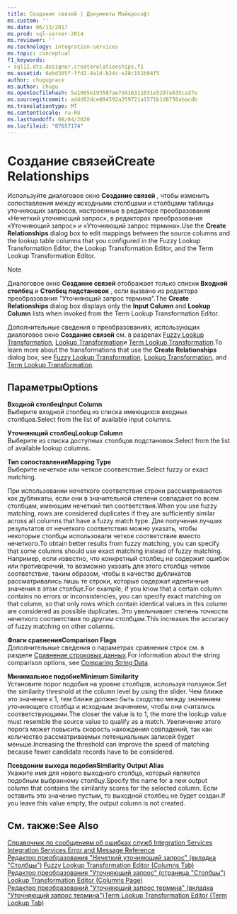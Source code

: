 ```yaml
---
title: Создание связей | Документы Майкрософт
ms.custom: ''
ms.date: 06/13/2017
ms.prod: sql-server-2014
ms.reviewer: ''
ms.technology: integration-services
ms.topic: conceptual
f1_keywords:
- sql12.dts.designer.createrelationships.f1
ms.assetid: 6ebd305f-ffd2-4a1d-b24c-e28c151b94f5
author: chugugrace
ms.author: chugu
ms.openlocfilehash: 5a1095e193587ae7d416311031e5297a035ca37e
ms.sourcegitcommit: ad4d92dce894592a259721a1571b1d8736abacdb
ms.translationtype: MT
ms.contentlocale: ru-RU
ms.lasthandoff: 08/04/2020
ms.locfileid: "87657174"
---
```

# <a name="create-relationships"></a><span data-ttu-id="698ab-102">Создание связей</span><span class="sxs-lookup"><span data-stu-id="698ab-102">Create Relationships</span></span>
  <span data-ttu-id="698ab-103">Используйте диалоговое окно **Создание связей** , чтобы изменить сопоставления между исходными столбцами и столбцами таблицы уточняющих запросов, настроенные в редакторе преобразования «Нечеткий уточняющий запрос», в редакторах преобразования «Уточняющий запрос» и «Уточняющий запрос термина».</span><span class="sxs-lookup"><span data-stu-id="698ab-103">Use the **Create Relationships** dialog box to edit mappings between the source columns and the lookup table columns that you configured in the Fuzzy Lookup Transformation Editor, the Lookup Transformation Editor, and the Term Lookup Transformation Editor.</span></span>  
  
> [!NOTE]  
>  <span data-ttu-id="698ab-104">Диалоговое окно **Создание связей** отображает только списки **Входной столбец** и **Столбец подстановок** , если вызвано из редактора преобразования "Уточняющий запрос термина".</span><span class="sxs-lookup"><span data-stu-id="698ab-104">The **Create Relationships** dialog box displays only the **Input Column** and **Lookup Column** lists when invoked from the Term Lookup Transformation Editor.</span></span>  
  
 <span data-ttu-id="698ab-105">Дополнительные сведения о преобразованиях, использующих диалоговое окно **Создание связей** см. в разделах [Fuzzy Lookup Transformation](lookup-transformation.md), [Lookup Transformation](lookup-transformation.md)и [Term Lookup Transformation](term-lookup-transformation.md).</span><span class="sxs-lookup"><span data-stu-id="698ab-105">To learn more about the transformations that use the **Create Relationships** dialog box, see [Fuzzy Lookup Transformation](lookup-transformation.md), [Lookup Transformation](lookup-transformation.md), and [Term Lookup Transformation](term-lookup-transformation.md).</span></span>  
  
## <a name="options"></a><span data-ttu-id="698ab-106">Параметры</span><span class="sxs-lookup"><span data-stu-id="698ab-106">Options</span></span>  
 <span data-ttu-id="698ab-107">**Входной столбец**</span><span class="sxs-lookup"><span data-stu-id="698ab-107">**Input Column**</span></span>  
 <span data-ttu-id="698ab-108">Выберите входной столбец из списка имеющихся входных столбцов.</span><span class="sxs-lookup"><span data-stu-id="698ab-108">Select from the list of available input columns.</span></span>  
  
 <span data-ttu-id="698ab-109">**Уточняющий столбец**</span><span class="sxs-lookup"><span data-stu-id="698ab-109">**Lookup Column**</span></span>  
 <span data-ttu-id="698ab-110">Выберите из списка доступных столбцов подстановок.</span><span class="sxs-lookup"><span data-stu-id="698ab-110">Select from the list of available lookup columns.</span></span>  
  
 <span data-ttu-id="698ab-111">**Тип сопоставления**</span><span class="sxs-lookup"><span data-stu-id="698ab-111">**Mapping Type**</span></span>  
 <span data-ttu-id="698ab-112">Выберите нечеткое или четкое соответствие.</span><span class="sxs-lookup"><span data-stu-id="698ab-112">Select fuzzy or exact matching.</span></span>  
  
 <span data-ttu-id="698ab-113">При использовании нечеткого соответствия строки рассматриваются как дубликаты, если они в значительной степени совпадают по всем столбцам, имеющим нечеткий тип соответствия.</span><span class="sxs-lookup"><span data-stu-id="698ab-113">When you use fuzzy matching, rows are considered duplicates if they are sufficiently similar across all columns that have a fuzzy match type.</span></span> <span data-ttu-id="698ab-114">Для получения лучших результатов от нечеткого соответствия можно указать, чтобы некоторые столбцы использовали четкое соответствие вместо нечеткого.</span><span class="sxs-lookup"><span data-stu-id="698ab-114">To obtain better results from fuzzy matching, you can specify that some columns should use exact matching instead of fuzzy matching.</span></span> <span data-ttu-id="698ab-115">Например, если известно, что конкретный столбец не содержит ошибок или противоречий, то возможно указать для этого столбца четкое соответствие, таким образом, чтобы в качестве дубликатов рассматривались лишь те строки, которые содержат идентичные значения в этом столбце.</span><span class="sxs-lookup"><span data-stu-id="698ab-115">For example, if you know that a certain column contains no errors or inconsistencies, you can specify exact matching on that column, so that only rows which contain identical values in this column are considered as possible duplicates.</span></span> <span data-ttu-id="698ab-116">Это увеличивает степень точности нечеткого соответствия по другим столбцам.</span><span class="sxs-lookup"><span data-stu-id="698ab-116">This increases the accuracy of fuzzy matching on other columns.</span></span>  
  
 <span data-ttu-id="698ab-117">**Флаги сравнения**</span><span class="sxs-lookup"><span data-stu-id="698ab-117">**Comparison Flags**</span></span>  
 <span data-ttu-id="698ab-118">Дополнительные сведения о параметрах сравнения строк см. в разделе [Сравнение строковых данных](../comparing-string-data.md).</span><span class="sxs-lookup"><span data-stu-id="698ab-118">For information about the string comparison options, see [Comparing String Data](../comparing-string-data.md).</span></span>  
  
 <span data-ttu-id="698ab-119">**Минимальное подобие**</span><span class="sxs-lookup"><span data-stu-id="698ab-119">**Minimum Similarity**</span></span>  
 <span data-ttu-id="698ab-120">Установите порог подобия на уровне столбцов, используя ползунок.</span><span class="sxs-lookup"><span data-stu-id="698ab-120">Set the similarity threshold at the column level by using the slider.</span></span> <span data-ttu-id="698ab-121">Чем ближе это значение к 1, тем ближе должно быть сходство между значением уточняющего столбца и исходным значением, чтобы они считались соответствующими.</span><span class="sxs-lookup"><span data-stu-id="698ab-121">The closer the value is to 1, the more the lookup value must resemble the source value to qualify as a match.</span></span> <span data-ttu-id="698ab-122">Увеличение этого порога может повысить скорость нахождения совпадений, так как количество рассматриваемых потенциальных записей будет меньше.</span><span class="sxs-lookup"><span data-stu-id="698ab-122">Increasing the threshold can improve the speed of matching because fewer candidate records have to be considered.</span></span>  
  
 <span data-ttu-id="698ab-123">**Псевдоним выхода подобия**</span><span class="sxs-lookup"><span data-stu-id="698ab-123">**Similarity Output Alias**</span></span>  
 <span data-ttu-id="698ab-124">Укажите имя для нового выходного столбца, который является подобным выбранному столбцу.</span><span class="sxs-lookup"><span data-stu-id="698ab-124">Specify the name for a new output column that contains the similarity scores for the selected column.</span></span> <span data-ttu-id="698ab-125">Если оставить это значение пустым, то выходной столбец не будет создан.</span><span class="sxs-lookup"><span data-stu-id="698ab-125">If you leave this value empty, the output column is not created.</span></span>  
  
## <a name="see-also"></a><span data-ttu-id="698ab-126">См. также:</span><span class="sxs-lookup"><span data-stu-id="698ab-126">See Also</span></span>  
 <span data-ttu-id="698ab-127">[Справочник по сообщениям об ошибках служб Integration Services](../../integration-services-error-and-message-reference.md) </span><span class="sxs-lookup"><span data-stu-id="698ab-127">[Integration Services Error and Message Reference](../../integration-services-error-and-message-reference.md) </span></span>  
 <span data-ttu-id="698ab-128">[Редактор преобразования "Нечеткий уточняющий запрос" (вкладка "Столбцы")](../../fuzzy-lookup-transformation-editor-columns-tab.md) </span><span class="sxs-lookup"><span data-stu-id="698ab-128">[Fuzzy Lookup Transformation Editor &#40;Columns Tab&#41;](../../fuzzy-lookup-transformation-editor-columns-tab.md) </span></span>  
 <span data-ttu-id="698ab-129">[Редактор преобразования "Уточняющий запрос" (страница "Столбцы")](../../lookup-transformation-editor-columns-page.md) </span><span class="sxs-lookup"><span data-stu-id="698ab-129">[Lookup Transformation Editor &#40;Columns Page&#41;](../../lookup-transformation-editor-columns-page.md) </span></span>  
 [<span data-ttu-id="698ab-130">Редактор преобразований "Уточняющий запрос термина" (вкладка "Уточняющий запрос термина")</span><span class="sxs-lookup"><span data-stu-id="698ab-130">Term Lookup Transformation Editor &#40;Term Lookup Tab&#41;</span></span>](../../term-lookup-transformation-editor-term-lookup-tab.md)  
  
  
